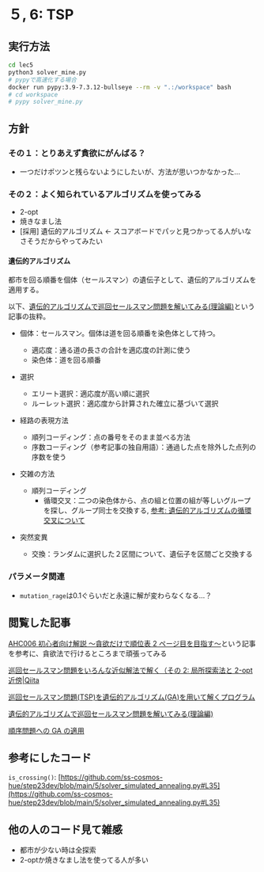 # ５, 6: TSP

## 実行方法

```bash
cd lec5
python3 solver_mine.py
# pypyで高速化する場合
docker run pypy:3.9-7.3.12-bullseye --rm -v ".:/workspace" bash
# cd workspace
# pypy solver_mine.py
```

## 方針

### その１：とりあえず貪欲にがんばる？

- 一つだけポツンと残らないようにしたいが、方法が思いつかなかった…

### その２：よく知られているアルゴリズムを使ってみる

- 2-opt
- 焼きなまし法
- [採用] 遺伝的アルゴリズム ← スコアボードでパッと見つかってる人がいなさそうだからやってみたい

#### 遺伝的アルゴリズム

都市を回る順番を個体（セールスマン）の遺伝子として、遺伝的アルゴリズムを適用する。

以下、[遺伝的アルゴリズムで巡回セールスマン問題を解いてみる(理論編)](https://qiita.com/masaru/items/729a0a0e2d7f305e8e90)という記事の抜粋。

- 個体：セールスマン。個体は道を回る順番を染色体として持つ。

  - 適応度：通る道の長さの合計を適応度の計測に使う
  - 染色体：道を回る順番

- 選択

  - エリート選択：適応度が高い順に選択
  - ルーレット選択：適応度から計算された確立に基づいて選択

- 経路の表現方法

  - 順列コーディング：点の番号をそのまま並べる方法
  - 序数コーディング（参考記事の独自用語）：通過した点を除外した点列の序数を使う

- 交雑の方法

  - 順列コーディング
    - 循環交叉：二つの染色体から、点の組と位置の組が等しいグループを探し、グループ同士を交換する, [参考: 遺伝的アルゴリズムの循環交叉について](https://qiita.com/python6051/items/b5f37c353bf71ca07cc4)

- 突然変異
  - 交換：ランダムに選択した２区間について、遺伝子を区間ごと交換する


### パラメータ関連

- `mutation_rage`は0.1ぐらいだと永遠に解が変わらなくなる…？

## 閲覧した記事

[AHC006 初心者向け解説 ～貪欲だけで順位表 2 ページ目を目指す～](https://www.terry-u16.net/entry/ahc006-for-beginners)という記事を参考に、貪欲法で行けるところまで頑張ってみる

[巡回セールスマン問題をいろんな近似解法で解く（その 2: 局所探索法と 2-opt 近傍|Qiita](https://qiita.com/take314/items/33843f980c4cbab140ac)

[巡回セールスマン問題(TSP)を遺伝的アルゴリズム(GA)を用いて解くプログラム](https://gist.github.com/TonyMooori/dd77a0f7d42ff26c2ea2)

[遺伝的アルゴリズムで巡回セールスマン問題を解いてみる(理論編)](https://qiita.com/masaru/items/729a0a0e2d7f305e8e90)

[順序問題への GA の適用](http://ono-t.d.dooo.jp/GA/GA-order.html)

## 参考にしたコード

`is_crossing()`: [https://github.com/ss-cosmos-hue/step23dev/blob/main/5/solver_simulated_annealing.py#L35](https://github.com/ss-cosmos-hue/step23dev/blob/main/5/solver_simulated_annealing.py#L35)

## 他の人のコード見て雑感

- 都市が少ない時は全探索
- 2-optか焼きなまし法を使ってる人が多い

